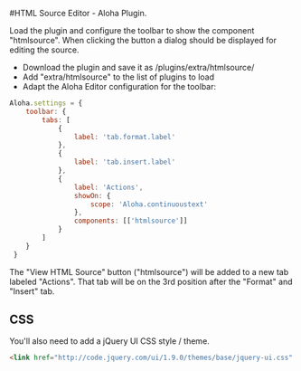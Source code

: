 #HTML Source Editor - Aloha Plugin.

Load the plugin and configure the toolbar to show the component "htmlsource".
When clicking the button a dialog should be displayed for editing the source.


* Download the plugin and save it as /plugins/extra/htmlsource/
* Add "extra/htmlsource" to the list of plugins to load
* Adapt the Aloha Editor configuration for the toolbar:


```javascript
Aloha.settings = {
	toolbar: {
		tabs: [
			{
				label: 'tab.format.label'
			},
			{
				label: 'tab.insert.label'
			},
			{
				label: 'Actions',
				showOn: {
					scope: 'Aloha.continuoustext'
				},
				components: [['htmlsource']]
			}
		]
	}
 }
```

The "View HTML Source" button ("htmlsource") will be added to a new tab labeled "Actions". That tab will be on the 3rd position after the "Format" and "Insert" tab.


## CSS

You'll also need to add a jQuery UI CSS style / theme.

```html
<link href="http://code.jquery.com/ui/1.9.0/themes/base/jquery-ui.css" rel="stylesheet" type="text/css" />
```